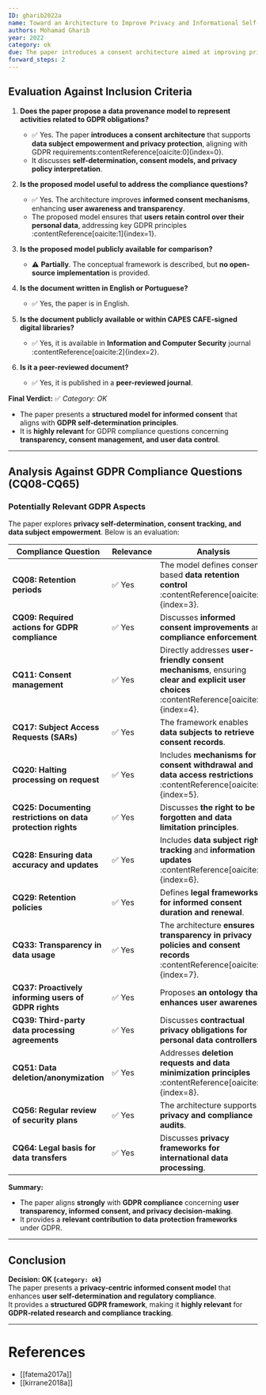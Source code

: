 ```yaml
---
ID: gharib2022a
name: Toward an Architecture to Improve Privacy and Informational Self-Determination Through Informed Consent
authors: Mohamad Gharib
year: 2022
category: ok
due: The paper introduces a consent architecture aimed at improving privacy and self-determination, which directly relates to GDPR compliance. It presents a model for informed consent and a framework that empowers data subjects to manage their personal data, making it highly relevant for GDPR-related compliance questions.
forward_steps: 2
---
```


## **Evaluation Against Inclusion Criteria**

1. **Does the paper propose a data provenance model to represent activities related to GDPR obligations?**  
   - ✅ Yes. The paper **introduces a consent architecture** that supports **data subject empowerment and privacy protection**, aligning with GDPR requirements&#8203;:contentReference[oaicite:0]{index=0}.  
   - It discusses **self-determination, consent models, and privacy policy interpretation**.  

2. **Is the proposed model useful to address the compliance questions?**  
   - ✅ Yes. The architecture improves **informed consent mechanisms**, enhancing **user awareness and transparency**.  
   - The proposed model ensures that **users retain control over their personal data**, addressing key GDPR principles&#8203;:contentReference[oaicite:1]{index=1}.  

3. **Is the proposed model publicly available for comparison?**  
   - ⚠️ **Partially**. The conceptual framework is described, but **no open-source implementation** is provided.  

4. **Is the document written in English or Portuguese?**  
   - ✅ Yes, the paper is in English.  

5. **Is the document publicly available or within CAPES CAFE-signed digital libraries?**  
   - ✅ Yes, it is available in **Information and Computer Security** journal&#8203;:contentReference[oaicite:2]{index=2}.  

6. **Is it a peer-reviewed document?**  
   - ✅ Yes, it is published in a **peer-reviewed journal**.  

**Final Verdict:** ✅ *Category: OK*  
- The paper presents a **structured model for informed consent** that aligns with **GDPR self-determination principles**.  
- It is **highly relevant** for GDPR compliance questions concerning **transparency, consent management, and user data control**.  

---

## **Analysis Against GDPR Compliance Questions (CQ08-CQ65)**

### **Potentially Relevant GDPR Aspects**
The paper explores **privacy self-determination, consent tracking, and data subject empowerment**. Below is an evaluation:

| **Compliance Question** | **Relevance** | **Analysis** |
|------------------------|-------------|-------------|
| **CQ08: Retention periods** | ✅ Yes | The model defines consent-based **data retention control**&#8203;:contentReference[oaicite:3]{index=3}. |
| **CQ09: Required actions for GDPR compliance** | ✅ Yes | Discusses **informed consent improvements** and **compliance enforcement**. |
| **CQ11: Consent management** | ✅ Yes | Directly addresses **user-friendly consent mechanisms**, ensuring **clear and explicit user choices**&#8203;:contentReference[oaicite:4]{index=4}. |
| **CQ17: Subject Access Requests (SARs)** | ✅ Yes | The framework enables **data subjects to retrieve consent records**. |
| **CQ20: Halting processing on request** | ✅ Yes | Includes **mechanisms for consent withdrawal and data access restrictions**&#8203;:contentReference[oaicite:5]{index=5}. |
| **CQ25: Documenting restrictions on data protection rights** | ✅ Yes | Discusses **the right to be forgotten and data limitation principles**. |
| **CQ28: Ensuring data accuracy and updates** | ✅ Yes | Includes **data subject rights tracking** and **information updates**&#8203;:contentReference[oaicite:6]{index=6}. |
| **CQ29: Retention policies** | ✅ Yes | Defines **legal frameworks for informed consent duration and renewal**. |
| **CQ33: Transparency in data usage** | ✅ Yes | The architecture **ensures transparency in privacy policies and consent records**&#8203;:contentReference[oaicite:7]{index=7}. |
| **CQ37: Proactively informing users of GDPR rights** | ✅ Yes | Proposes **an ontology that enhances user awareness**. |
| **CQ39: Third-party data processing agreements** | ✅ Yes | Discusses **contractual privacy obligations for personal data controllers**. |
| **CQ51: Data deletion/anonymization** | ✅ Yes | Addresses **deletion requests and data minimization principles**&#8203;:contentReference[oaicite:8]{index=8}. |
| **CQ56: Regular review of security plans** | ✅ Yes | The architecture supports **privacy and compliance audits**. |
| **CQ64: Legal basis for data transfers** | ✅ Yes | Discusses **privacy frameworks for international data processing**. |

**Summary:**  
- The paper aligns **strongly** with **GDPR compliance** concerning **user transparency, informed consent, and privacy decision-making**.  
- It provides a **relevant contribution to data protection frameworks** under GDPR.  

---

## **Conclusion**
**Decision: OK (`category: ok`)**  
The paper presents a **privacy-centric informed consent model** that enhances **user self-determination and regulatory compliance**.  
It provides a **structured GDPR framework**, making it **highly relevant** for **GDPR-related research and compliance tracking**.  

---

# **References**

- [[fatema2017a]]
- [[kirrane2018a]]